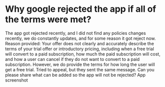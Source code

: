 
# Why google rejected the app if all of the terms were met?

The app got rejected recently, and I did not find any policies changes recently, we do constantly updates, and for some reason it got reject now.
Reason provided:
Your offer does not clearly and accurately describe the terms of your trial offer or introductory pricing, including when a free trial will convert to a paid subscription, how much the paid subscription will cost, and how a user can cancel if they do not want to convert to a paid subscription.
However, we do provide the terms for how long the user will get a free trial. Tried to appeal, but they sent the same message. Can you please share what can be added so the app will not be rejected?
App screenshot

        